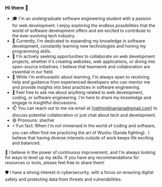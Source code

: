 ### Hi there 👋


<!-- **nethmidinanjana/nethmidinanjana** is a ✨ _special_ ✨ repository because its `README.md` (this file) appears on your GitHub profile.

Here are some ideas to get you started: -->

- 🎓 I'm an undergraduate software engineering student with a passion for web development. I enjoy exploring the endless possibilities that the world of software development offers and am excited to contribute to the ever-evolving tech industry.
- 🌱 Currently, I'm dedicated to expanding my knowledge in software development, constantly learning new technologies and honing my programming skills.
- 👯 I'm actively seeking opportunities to collaborate on web development projects, whether it's creating websites, web applications, or diving into open-source initiatives. I believe that teamwork and collaboration are essential in our field.
- 🤔 While I'm enthusiastic about learning, I'm always open to receiving help and guidance from experienced developers who can mentor me and provide insights into best practices in software engineering.
- 💬 Feel free to ask me about anything related to web development, coding, or software engineering. I'm here to share my knowledge and engage in insightful discussions.
- 📫 You can reach out to me via email at [nethmidinanjana@gmail.com] to discuss potential collaboration or just chat about tech and development.
- 😄 Pronouns: she/her
- ⚡ Fun fact: When I'm not immersed in the world of coding and software, you can often find me practicing the art of Wushu (Sanda fighting) . I believe that having diverse interests outside of work keeps life exciting and balanced.


💪 I believe in the power of continuous improvement, and I'm always looking for ways to level up my skills. If you have any recommendations for resources or tools, please feel free to share them!

🛡️ I have a strong interest in cybersecurity, with a focus on ensuring digital safety and protecting data from threats and vulnerabilities. 

